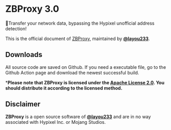 

# ZBProxy 3.0

🚀Transfer your network data, bypassing the Hypixel unofficial address detection!  

This is the official document of [ZBProxy](https://github.com/layou233/ZBProxy), maintained by **[@layou233](https://github.com/layou233)**.

## Downloads
All source code are saved on Github. If you need a executable file, go to the Github Action page and download the newest successful build.  

***Please note that ZBProxy is licensed under the [Apache License 2.0](https://github.com/layou233/ZBProxy/blob/master/LICENSE). You should distribute it according to the licensed method.**


## Disclaimer
**ZBProxy** is a open source software of **[@layou233](https://github.com/layou233)** and are in no way associated with Hypixel Inc. or Mojang Studios.